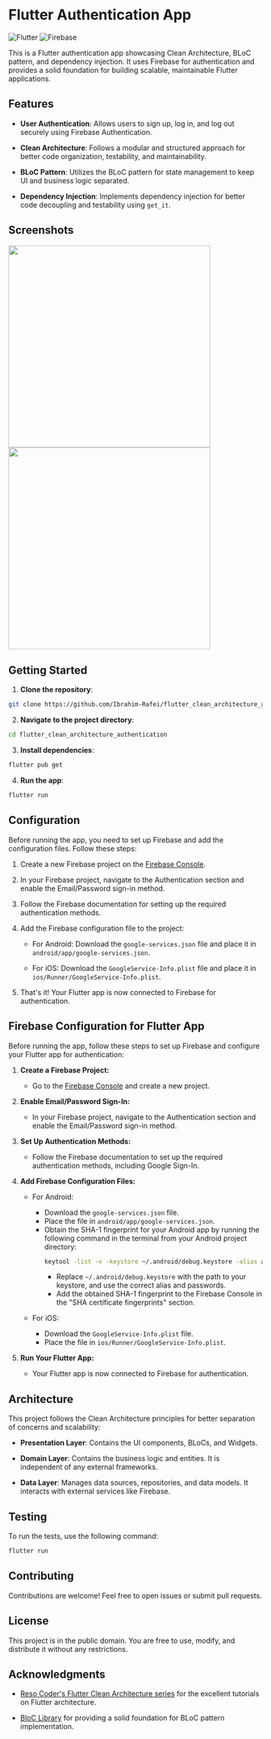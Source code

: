 # Flutter Authentication App

![Flutter](https://img.shields.io/badge/Flutter-3.13.9-blue.svg)
![Firebase](https://img.shields.io/badge/dart-3.1.5-orange.svg)

This is a Flutter authentication app showcasing Clean Architecture, BLoC pattern, and dependency injection. It uses Firebase for authentication and provides a solid foundation for building scalable, maintainable Flutter applications.

## Features

- **User Authentication**: Allows users to sign up, log in, and log out securely using Firebase Authentication.

- **Clean Architecture**: Follows a modular and structured approach for better code organization, testability, and maintainability.

- **BLoC Pattern**: Utilizes the BLoC pattern for state management to keep UI and business logic separated.

- **Dependency Injection**: Implements dependency injection for better code decoupling and testability using `get_it`.
  
## Screenshots

<p float="left">
  <img src="https://raw.githubusercontent.com/Ibrahim-Rafei/flutter_clean_architecture_authentication/main/assets/flutter_authentication_screenshot.jpg" width="400"/> 
  <img src="https://raw.githubusercontent.com/Ibrahim-Rafei/flutter_clean_architecture_authentication/main/assets/flutter_authentication_screenshot2.jpg" width="400"/>
</p>

## Getting Started

1. **Clone the repository**:

```bash
git clone https://github.com/Ibrahim-Rafei/flutter_clean_architecture_authentication.git
```

2. **Navigate to the project directory**:

```bash
cd flutter_clean_architecture_authentication
```

3. **Install dependencies**:

```bash
flutter pub get
```

4. **Run the app**:

```bash
flutter run
```

## Configuration

Before running the app, you need to set up Firebase and add the configuration files. Follow these steps:

1. Create a new Firebase project on the [Firebase Console](https://console.firebase.google.com/).

2. In your Firebase project, navigate to the Authentication section and enable the Email/Password sign-in method.

3. Follow the Firebase documentation for setting up the required authentication methods.

4. Add the Firebase configuration file to the project:

    - For Android: Download the `google-services.json` file and place it in `android/app/google-services.json`.

    - For iOS: Download the `GoogleService-Info.plist` file and place it in `ios/Runner/GoogleService-Info.plist`.

5. That's it! Your Flutter app is now connected to Firebase for authentication.

## Firebase Configuration for Flutter App

Before running the app, follow these steps to set up Firebase and configure your Flutter app for authentication:

1. **Create a Firebase Project:**
   - Go to the [Firebase Console](https://console.firebase.google.com/) and create a new project.

2. **Enable Email/Password Sign-In:**
   - In your Firebase project, navigate to the Authentication section and enable the Email/Password sign-in method.

3. **Set Up Authentication Methods:**
   - Follow the Firebase documentation to set up the required authentication methods, including Google Sign-In.

4. **Add Firebase Configuration Files:**
   - For Android:
      - Download the `google-services.json` file.
      - Place the file in `android/app/google-services.json`.
      - Obtain the SHA-1 fingerprint for your Android app by running the following command in the terminal from your Android project directory:
        ```bash
        keytool -list -v -keystore ~/.android/debug.keystore -alias androiddebugkey -storepass android -keypass android
        ```
        - Replace `~/.android/debug.keystore` with the path to your keystore, and use the correct alias and passwords.
        - Add the obtained SHA-1 fingerprint to the Firebase Console in the "SHA certificate fingerprints" section.

   - For iOS:
      - Download the `GoogleService-Info.plist` file.
      - Place the file in `ios/Runner/GoogleService-Info.plist`.

5. **Run Your Flutter App:**
   - Your Flutter app is now connected to Firebase for authentication.


## Architecture

This project follows the Clean Architecture principles for better separation of concerns and scalability:

- **Presentation Layer**: Contains the UI components, BLoCs, and Widgets.

- **Domain Layer**: Contains the business logic and entities. It is independent of any external frameworks.

- **Data Layer**: Manages data sources, repositories, and data models. It interacts with external services like Firebase.

## Testing

To run the tests, use the following command:

```bash
flutter run
```

## Contributing

Contributions are welcome! Feel free to open issues or submit pull requests.

## License

This project is in the public domain. You are free to use, modify, and distribute it without any restrictions.

## Acknowledgments

- [Reso Coder's Flutter Clean Architecture series](https://resocoder.com/flutter-clean-architecture-tdd) for the excellent tutorials on Flutter architecture.

- [BloC Library](https://bloclibrary.dev/) for providing a solid foundation for BLoC pattern implementation.

